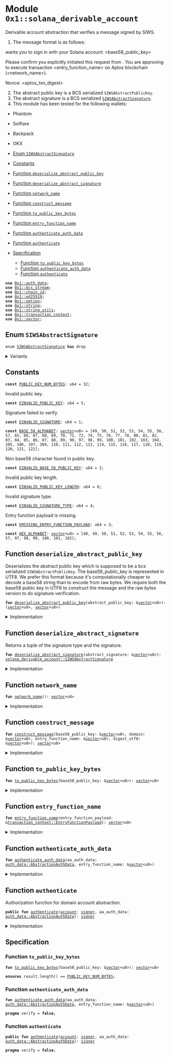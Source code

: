 
<a id="0x1_solana_derivable_account"></a>

# Module `0x1::solana_derivable_account`

Derivable account abstraction that verifies a message signed by
SIWS.
1. The message format is as follows:

<domain> wants you to sign in with your Solana account:
<base58_public_key>

Please confirm you explicitly initiated this request from <domain>. You are approving to execute transaction <entry_function_name> on Aptos blockchain (<network_name>).

Nonce: <aptos_txn_digest>

2. The abstract public key is a BCS serialized <code>SIWSAbstractPublicKey</code>.
3. The abstract signature is a BCS serialized <code><a href="solana_derivable_account.md#0x1_solana_derivable_account_SIWSAbstractSignature">SIWSAbstractSignature</a></code>.
4. This module has been tested for the following wallets:
- Phantom
- Solflare
- Backpack
- OKX


-  [Enum `SIWSAbstractSignature`](#0x1_solana_derivable_account_SIWSAbstractSignature)
-  [Constants](#@Constants_0)
-  [Function `deserialize_abstract_public_key`](#0x1_solana_derivable_account_deserialize_abstract_public_key)
-  [Function `deserialize_abstract_signature`](#0x1_solana_derivable_account_deserialize_abstract_signature)
-  [Function `network_name`](#0x1_solana_derivable_account_network_name)
-  [Function `construct_message`](#0x1_solana_derivable_account_construct_message)
-  [Function `to_public_key_bytes`](#0x1_solana_derivable_account_to_public_key_bytes)
-  [Function `entry_function_name`](#0x1_solana_derivable_account_entry_function_name)
-  [Function `authenticate_auth_data`](#0x1_solana_derivable_account_authenticate_auth_data)
-  [Function `authenticate`](#0x1_solana_derivable_account_authenticate)
-  [Specification](#@Specification_1)
    -  [Function `to_public_key_bytes`](#@Specification_1_to_public_key_bytes)
    -  [Function `authenticate_auth_data`](#@Specification_1_authenticate_auth_data)
    -  [Function `authenticate`](#@Specification_1_authenticate)


<pre><code><b>use</b> <a href="auth_data.md#0x1_auth_data">0x1::auth_data</a>;
<b>use</b> <a href="../../aptos-stdlib/doc/bcs_stream.md#0x1_bcs_stream">0x1::bcs_stream</a>;
<b>use</b> <a href="chain_id.md#0x1_chain_id">0x1::chain_id</a>;
<b>use</b> <a href="../../aptos-stdlib/doc/ed25519.md#0x1_ed25519">0x1::ed25519</a>;
<b>use</b> <a href="../../aptos-stdlib/../move-stdlib/doc/option.md#0x1_option">0x1::option</a>;
<b>use</b> <a href="../../aptos-stdlib/../move-stdlib/doc/string.md#0x1_string">0x1::string</a>;
<b>use</b> <a href="../../aptos-stdlib/doc/string_utils.md#0x1_string_utils">0x1::string_utils</a>;
<b>use</b> <a href="transaction_context.md#0x1_transaction_context">0x1::transaction_context</a>;
<b>use</b> <a href="../../aptos-stdlib/../move-stdlib/doc/vector.md#0x1_vector">0x1::vector</a>;
</code></pre>



<a id="0x1_solana_derivable_account_SIWSAbstractSignature"></a>

## Enum `SIWSAbstractSignature`



<pre><code>enum <a href="solana_derivable_account.md#0x1_solana_derivable_account_SIWSAbstractSignature">SIWSAbstractSignature</a> <b>has</b> drop
</code></pre>



<details>
<summary>Variants</summary>


<details>
<summary>MessageV1</summary>


<details>
<summary>Fields</summary>


<dl>
<dt>
<code>signature: <a href="../../aptos-stdlib/../move-stdlib/doc/vector.md#0x1_vector">vector</a>&lt;u8&gt;</code>
</dt>
<dd>

</dd>
</dl>


</details>

</details>

</details>

<a id="@Constants_0"></a>

## Constants


<a id="0x1_solana_derivable_account_PUBLIC_KEY_NUM_BYTES"></a>



<pre><code><b>const</b> <a href="solana_derivable_account.md#0x1_solana_derivable_account_PUBLIC_KEY_NUM_BYTES">PUBLIC_KEY_NUM_BYTES</a>: u64 = 32;
</code></pre>



<a id="0x1_solana_derivable_account_EINVALID_PUBLIC_KEY"></a>

Invalid public key.


<pre><code><b>const</b> <a href="solana_derivable_account.md#0x1_solana_derivable_account_EINVALID_PUBLIC_KEY">EINVALID_PUBLIC_KEY</a>: u64 = 5;
</code></pre>



<a id="0x1_solana_derivable_account_EINVALID_SIGNATURE"></a>

Signature failed to verify.


<pre><code><b>const</b> <a href="solana_derivable_account.md#0x1_solana_derivable_account_EINVALID_SIGNATURE">EINVALID_SIGNATURE</a>: u64 = 1;
</code></pre>



<a id="0x1_solana_derivable_account_BASE_58_ALPHABET"></a>



<pre><code><b>const</b> <a href="solana_derivable_account.md#0x1_solana_derivable_account_BASE_58_ALPHABET">BASE_58_ALPHABET</a>: <a href="../../aptos-stdlib/../move-stdlib/doc/vector.md#0x1_vector">vector</a>&lt;u8&gt; = [49, 50, 51, 52, 53, 54, 55, 56, 57, 65, 66, 67, 68, 69, 70, 71, 72, 74, 75, 76, 77, 78, 80, 81, 82, 83, 84, 85, 86, 87, 88, 89, 90, 97, 98, 99, 100, 101, 102, 103, 104, 105, 106, 107, 109, 110, 111, 112, 113, 114, 115, 116, 117, 118, 119, 120, 121, 122];
</code></pre>



<a id="0x1_solana_derivable_account_EINVALID_BASE_58_PUBLIC_KEY"></a>

Non base58 character found in public key.


<pre><code><b>const</b> <a href="solana_derivable_account.md#0x1_solana_derivable_account_EINVALID_BASE_58_PUBLIC_KEY">EINVALID_BASE_58_PUBLIC_KEY</a>: u64 = 2;
</code></pre>



<a id="0x1_solana_derivable_account_EINVALID_PUBLIC_KEY_LENGTH"></a>

Invalid public key length.


<pre><code><b>const</b> <a href="solana_derivable_account.md#0x1_solana_derivable_account_EINVALID_PUBLIC_KEY_LENGTH">EINVALID_PUBLIC_KEY_LENGTH</a>: u64 = 6;
</code></pre>



<a id="0x1_solana_derivable_account_EINVALID_SIGNATURE_TYPE"></a>

Invalid signature type.


<pre><code><b>const</b> <a href="solana_derivable_account.md#0x1_solana_derivable_account_EINVALID_SIGNATURE_TYPE">EINVALID_SIGNATURE_TYPE</a>: u64 = 4;
</code></pre>



<a id="0x1_solana_derivable_account_EMISSING_ENTRY_FUNCTION_PAYLOAD"></a>

Entry function payload is missing.


<pre><code><b>const</b> <a href="solana_derivable_account.md#0x1_solana_derivable_account_EMISSING_ENTRY_FUNCTION_PAYLOAD">EMISSING_ENTRY_FUNCTION_PAYLOAD</a>: u64 = 3;
</code></pre>



<a id="0x1_solana_derivable_account_HEX_ALPHABET"></a>



<pre><code><b>const</b> <a href="solana_derivable_account.md#0x1_solana_derivable_account_HEX_ALPHABET">HEX_ALPHABET</a>: <a href="../../aptos-stdlib/../move-stdlib/doc/vector.md#0x1_vector">vector</a>&lt;u8&gt; = [48, 49, 50, 51, 52, 53, 54, 55, 56, 57, 97, 98, 99, 100, 101, 102];
</code></pre>



<a id="0x1_solana_derivable_account_deserialize_abstract_public_key"></a>

## Function `deserialize_abstract_public_key`

Deserializes the abstract public key which is supposed to be a bcs
serialized <code>SIWSAbstractPublicKey</code>.  The base58_public_key is
represented in UTF8. We prefer this format because it's computationally
cheaper to decode a base58 string than to encode from raw bytes.  We
require both the base58 public key in UTF8 to construct the message and
the raw bytes version to do signature verification.


<pre><code><b>fun</b> <a href="solana_derivable_account.md#0x1_solana_derivable_account_deserialize_abstract_public_key">deserialize_abstract_public_key</a>(abstract_public_key: &<a href="../../aptos-stdlib/../move-stdlib/doc/vector.md#0x1_vector">vector</a>&lt;u8&gt;): (<a href="../../aptos-stdlib/../move-stdlib/doc/vector.md#0x1_vector">vector</a>&lt;u8&gt;, <a href="../../aptos-stdlib/../move-stdlib/doc/vector.md#0x1_vector">vector</a>&lt;u8&gt;)
</code></pre>



<details>
<summary>Implementation</summary>


<pre><code><b>fun</b> <a href="solana_derivable_account.md#0x1_solana_derivable_account_deserialize_abstract_public_key">deserialize_abstract_public_key</a>(abstract_public_key: &<a href="../../aptos-stdlib/../move-stdlib/doc/vector.md#0x1_vector">vector</a>&lt;u8&gt;):
(<a href="../../aptos-stdlib/../move-stdlib/doc/vector.md#0x1_vector">vector</a>&lt;u8&gt;, <a href="../../aptos-stdlib/../move-stdlib/doc/vector.md#0x1_vector">vector</a>&lt;u8&gt;) {
    <b>let</b> stream = <a href="../../aptos-stdlib/doc/bcs_stream.md#0x1_bcs_stream_new">bcs_stream::new</a>(*abstract_public_key);
    <b>let</b> base58_public_key = <a href="../../aptos-stdlib/doc/bcs_stream.md#0x1_bcs_stream_deserialize_vector">bcs_stream::deserialize_vector</a>&lt;u8&gt;(&<b>mut</b> stream, |x| deserialize_u8(x));
    <b>let</b> domain = <a href="../../aptos-stdlib/doc/bcs_stream.md#0x1_bcs_stream_deserialize_vector">bcs_stream::deserialize_vector</a>&lt;u8&gt;(&<b>mut</b> stream, |x| deserialize_u8(x));
    (base58_public_key, domain)
}
</code></pre>



</details>

<a id="0x1_solana_derivable_account_deserialize_abstract_signature"></a>

## Function `deserialize_abstract_signature`

Returns a tuple of the signature type and the signature.


<pre><code><b>fun</b> <a href="solana_derivable_account.md#0x1_solana_derivable_account_deserialize_abstract_signature">deserialize_abstract_signature</a>(abstract_signature: &<a href="../../aptos-stdlib/../move-stdlib/doc/vector.md#0x1_vector">vector</a>&lt;u8&gt;): <a href="solana_derivable_account.md#0x1_solana_derivable_account_SIWSAbstractSignature">solana_derivable_account::SIWSAbstractSignature</a>
</code></pre>



<details>
<summary>Implementation</summary>


<pre><code><b>fun</b> <a href="solana_derivable_account.md#0x1_solana_derivable_account_deserialize_abstract_signature">deserialize_abstract_signature</a>(abstract_signature: &<a href="../../aptos-stdlib/../move-stdlib/doc/vector.md#0x1_vector">vector</a>&lt;u8&gt;): <a href="solana_derivable_account.md#0x1_solana_derivable_account_SIWSAbstractSignature">SIWSAbstractSignature</a> {
    <b>let</b> stream = <a href="../../aptos-stdlib/doc/bcs_stream.md#0x1_bcs_stream_new">bcs_stream::new</a>(*abstract_signature);
    <b>let</b> signature_type = <a href="../../aptos-stdlib/doc/bcs_stream.md#0x1_bcs_stream_deserialize_u8">bcs_stream::deserialize_u8</a>(&<b>mut</b> stream);
    <b>if</b> (signature_type == 0x00) {
        <b>let</b> signature = <a href="../../aptos-stdlib/doc/bcs_stream.md#0x1_bcs_stream_deserialize_vector">bcs_stream::deserialize_vector</a>&lt;u8&gt;(&<b>mut</b> stream, |x| deserialize_u8(x));
        SIWSAbstractSignature::MessageV1 { signature }
    } <b>else</b> {
        <b>abort</b>(<a href="solana_derivable_account.md#0x1_solana_derivable_account_EINVALID_SIGNATURE_TYPE">EINVALID_SIGNATURE_TYPE</a>)
    }
}
</code></pre>



</details>

<a id="0x1_solana_derivable_account_network_name"></a>

## Function `network_name`



<pre><code><b>fun</b> <a href="solana_derivable_account.md#0x1_solana_derivable_account_network_name">network_name</a>(): <a href="../../aptos-stdlib/../move-stdlib/doc/vector.md#0x1_vector">vector</a>&lt;u8&gt;
</code></pre>



<details>
<summary>Implementation</summary>


<pre><code><b>fun</b> <a href="solana_derivable_account.md#0x1_solana_derivable_account_network_name">network_name</a>(): <a href="../../aptos-stdlib/../move-stdlib/doc/vector.md#0x1_vector">vector</a>&lt;u8&gt; {
    <b>let</b> <a href="chain_id.md#0x1_chain_id">chain_id</a> = <a href="chain_id.md#0x1_chain_id_get">chain_id::get</a>();
    <b>if</b> (<a href="chain_id.md#0x1_chain_id">chain_id</a> == 1) {
        b"mainnet"
    } <b>else</b> <b>if</b> (<a href="chain_id.md#0x1_chain_id">chain_id</a> == 2) {
        b"testnet"
    } <b>else</b> <b>if</b> (<a href="chain_id.md#0x1_chain_id">chain_id</a> == 4) {
        b"<b>local</b>"
    } <b>else</b> {
        <b>let</b> network_name = &<b>mut</b> <a href="../../aptos-stdlib/../move-stdlib/doc/vector.md#0x1_vector">vector</a>[];
        network_name.append(b"custom network: ");
        network_name.append(*<a href="../../aptos-stdlib/doc/string_utils.md#0x1_string_utils_to_string">string_utils::to_string</a>(&<a href="chain_id.md#0x1_chain_id">chain_id</a>).bytes());
        *network_name
    }
}
</code></pre>



</details>

<a id="0x1_solana_derivable_account_construct_message"></a>

## Function `construct_message`



<pre><code><b>fun</b> <a href="solana_derivable_account.md#0x1_solana_derivable_account_construct_message">construct_message</a>(base58_public_key: &<a href="../../aptos-stdlib/../move-stdlib/doc/vector.md#0x1_vector">vector</a>&lt;u8&gt;, domain: &<a href="../../aptos-stdlib/../move-stdlib/doc/vector.md#0x1_vector">vector</a>&lt;u8&gt;, entry_function_name: &<a href="../../aptos-stdlib/../move-stdlib/doc/vector.md#0x1_vector">vector</a>&lt;u8&gt;, digest_utf8: &<a href="../../aptos-stdlib/../move-stdlib/doc/vector.md#0x1_vector">vector</a>&lt;u8&gt;): <a href="../../aptos-stdlib/../move-stdlib/doc/vector.md#0x1_vector">vector</a>&lt;u8&gt;
</code></pre>



<details>
<summary>Implementation</summary>


<pre><code><b>fun</b> <a href="solana_derivable_account.md#0x1_solana_derivable_account_construct_message">construct_message</a>(
    base58_public_key: &<a href="../../aptos-stdlib/../move-stdlib/doc/vector.md#0x1_vector">vector</a>&lt;u8&gt;,
    domain: &<a href="../../aptos-stdlib/../move-stdlib/doc/vector.md#0x1_vector">vector</a>&lt;u8&gt;,
    entry_function_name: &<a href="../../aptos-stdlib/../move-stdlib/doc/vector.md#0x1_vector">vector</a>&lt;u8&gt;,
    digest_utf8: &<a href="../../aptos-stdlib/../move-stdlib/doc/vector.md#0x1_vector">vector</a>&lt;u8&gt;,
): <a href="../../aptos-stdlib/../move-stdlib/doc/vector.md#0x1_vector">vector</a>&lt;u8&gt; {
    <b>let</b> message = &<b>mut</b> <a href="../../aptos-stdlib/../move-stdlib/doc/vector.md#0x1_vector">vector</a>[];
    message.append(*domain);
    message.append(b" wants you <b>to</b> sign in <b>with</b> your Solana <a href="account.md#0x1_account">account</a>:\n");
    message.append(*base58_public_key);
    message.append(b"\n\nPlease confirm you explicitly initiated this request from ");
    message.append(*domain);
    message.append(b".");
    message.append(b" You are approving <b>to</b> execute transaction ");
    message.append(*entry_function_name);
    message.append(b" on Aptos blockchain");
    <b>let</b> network_name = <a href="solana_derivable_account.md#0x1_solana_derivable_account_network_name">network_name</a>();
    message.append(b" (");
    message.append(network_name);
    message.append(b")");
    message.append(b".");
    message.append(b"\n\nNonce: ");
    message.append(*digest_utf8);
    *message
}
</code></pre>



</details>

<a id="0x1_solana_derivable_account_to_public_key_bytes"></a>

## Function `to_public_key_bytes`



<pre><code><b>fun</b> <a href="solana_derivable_account.md#0x1_solana_derivable_account_to_public_key_bytes">to_public_key_bytes</a>(base58_public_key: &<a href="../../aptos-stdlib/../move-stdlib/doc/vector.md#0x1_vector">vector</a>&lt;u8&gt;): <a href="../../aptos-stdlib/../move-stdlib/doc/vector.md#0x1_vector">vector</a>&lt;u8&gt;
</code></pre>



<details>
<summary>Implementation</summary>


<pre><code><b>fun</b> <a href="solana_derivable_account.md#0x1_solana_derivable_account_to_public_key_bytes">to_public_key_bytes</a>(base58_public_key: &<a href="../../aptos-stdlib/../move-stdlib/doc/vector.md#0x1_vector">vector</a>&lt;u8&gt;): <a href="../../aptos-stdlib/../move-stdlib/doc/vector.md#0x1_vector">vector</a>&lt;u8&gt; {
    <b>let</b> bytes = <a href="../../aptos-stdlib/../move-stdlib/doc/vector.md#0x1_vector">vector</a>[0u8];
    <b>let</b> base = 58u16;

    <b>let</b> i = 0;
    <b>while</b> (i &lt; base58_public_key.length()) {
        <b>let</b> char = base58_public_key[i];
        <b>let</b> (found, char_index) = <a href="solana_derivable_account.md#0x1_solana_derivable_account_BASE_58_ALPHABET">BASE_58_ALPHABET</a>.index_of(&char);
        <b>assert</b>!(found, <a href="solana_derivable_account.md#0x1_solana_derivable_account_EINVALID_BASE_58_PUBLIC_KEY">EINVALID_BASE_58_PUBLIC_KEY</a>);

        <b>let</b> j = 0;
        <b>let</b> carry = (char_index <b>as</b> u16);

        // For each existing byte, multiply by 58 and add carry
        <b>while</b> (j &lt; bytes.length()) {
            <b>let</b> current = (bytes[j] <b>as</b> u16);
            <b>let</b> new_carry = current * base + carry;
            bytes[j] = ((new_carry & 0xff) <b>as</b> u8);
            carry = new_carry &gt;&gt; 8;
            j = j + 1;
        };

        // Add <a href="../../aptos-stdlib/doc/any.md#0x1_any">any</a> remaining carry <b>as</b> new bytes
        <b>while</b> (carry &gt; 0) {
            bytes.push_back((carry & 0xff) <b>as</b> u8);
            carry = carry &gt;&gt; 8;
        };

        i = i + 1;
    };

    // Handle leading zeros (1's in Base58)
    <b>let</b> i = 0;
    <b>while</b> (i &lt; base58_public_key.length() && base58_public_key[i] == 49) { // '1' is 49 in ASCII
        bytes.push_back(0);
        i = i + 1;
    };

    <a href="../../aptos-stdlib/../move-stdlib/doc/vector.md#0x1_vector_reverse">vector::reverse</a>(&<b>mut</b> bytes);
    <b>assert</b>!(bytes.length() == <a href="solana_derivable_account.md#0x1_solana_derivable_account_PUBLIC_KEY_NUM_BYTES">PUBLIC_KEY_NUM_BYTES</a>, <a href="solana_derivable_account.md#0x1_solana_derivable_account_EINVALID_PUBLIC_KEY_LENGTH">EINVALID_PUBLIC_KEY_LENGTH</a>);
    bytes
}
</code></pre>



</details>

<a id="0x1_solana_derivable_account_entry_function_name"></a>

## Function `entry_function_name`



<pre><code><b>fun</b> <a href="solana_derivable_account.md#0x1_solana_derivable_account_entry_function_name">entry_function_name</a>(entry_function_payload: &<a href="transaction_context.md#0x1_transaction_context_EntryFunctionPayload">transaction_context::EntryFunctionPayload</a>): <a href="../../aptos-stdlib/../move-stdlib/doc/vector.md#0x1_vector">vector</a>&lt;u8&gt;
</code></pre>



<details>
<summary>Implementation</summary>


<pre><code><b>fun</b> <a href="solana_derivable_account.md#0x1_solana_derivable_account_entry_function_name">entry_function_name</a>(entry_function_payload: &EntryFunctionPayload): <a href="../../aptos-stdlib/../move-stdlib/doc/vector.md#0x1_vector">vector</a>&lt;u8&gt; {
    <b>let</b> entry_function_name = &<b>mut</b> <a href="../../aptos-stdlib/../move-stdlib/doc/vector.md#0x1_vector">vector</a>[];
    <b>let</b> addr_str = <a href="../../aptos-stdlib/doc/string_utils.md#0x1_string_utils_to_string">string_utils::to_string</a>(
        &<a href="transaction_context.md#0x1_transaction_context_account_address">transaction_context::account_address</a>(entry_function_payload)
    ).bytes();
    // .slice(1) <b>to</b> remove the leading '@' char
    entry_function_name.append(addr_str.slice(1, addr_str.length()));
    entry_function_name.append(b"::");
    entry_function_name.append(
        *<a href="transaction_context.md#0x1_transaction_context_module_name">transaction_context::module_name</a>(entry_function_payload).bytes()
    );
    entry_function_name.append(b"::");
    entry_function_name.append(
        *<a href="transaction_context.md#0x1_transaction_context_function_name">transaction_context::function_name</a>(entry_function_payload).bytes()
    );
    *entry_function_name
}
</code></pre>



</details>

<a id="0x1_solana_derivable_account_authenticate_auth_data"></a>

## Function `authenticate_auth_data`



<pre><code><b>fun</b> <a href="solana_derivable_account.md#0x1_solana_derivable_account_authenticate_auth_data">authenticate_auth_data</a>(aa_auth_data: <a href="auth_data.md#0x1_auth_data_AbstractionAuthData">auth_data::AbstractionAuthData</a>, entry_function_name: &<a href="../../aptos-stdlib/../move-stdlib/doc/vector.md#0x1_vector">vector</a>&lt;u8&gt;)
</code></pre>



<details>
<summary>Implementation</summary>


<pre><code><b>fun</b> <a href="solana_derivable_account.md#0x1_solana_derivable_account_authenticate_auth_data">authenticate_auth_data</a>(
    aa_auth_data: AbstractionAuthData,
    entry_function_name: &<a href="../../aptos-stdlib/../move-stdlib/doc/vector.md#0x1_vector">vector</a>&lt;u8&gt;
) {
    <b>let</b> abstract_public_key = aa_auth_data.derivable_abstract_public_key();
    <b>let</b> (base58_public_key, domain) = <a href="solana_derivable_account.md#0x1_solana_derivable_account_deserialize_abstract_public_key">deserialize_abstract_public_key</a>(abstract_public_key);
    <b>let</b> digest_utf8 = <a href="../../aptos-stdlib/doc/string_utils.md#0x1_string_utils_to_string">string_utils::to_string</a>(aa_auth_data.digest()).bytes();

    <b>let</b> public_key_bytes = <a href="solana_derivable_account.md#0x1_solana_derivable_account_to_public_key_bytes">to_public_key_bytes</a>(&base58_public_key);
    <b>let</b> public_key = new_validated_public_key_from_bytes(public_key_bytes);
    <b>assert</b>!(public_key.is_some(), <a href="solana_derivable_account.md#0x1_solana_derivable_account_EINVALID_PUBLIC_KEY">EINVALID_PUBLIC_KEY</a>);
    <b>let</b> abstract_signature = <a href="solana_derivable_account.md#0x1_solana_derivable_account_deserialize_abstract_signature">deserialize_abstract_signature</a>(aa_auth_data.derivable_abstract_signature());
    match (abstract_signature) {
        SIWSAbstractSignature::MessageV1 { signature: signature_bytes } =&gt; {
            <b>let</b> message = <a href="solana_derivable_account.md#0x1_solana_derivable_account_construct_message">construct_message</a>(&base58_public_key, &domain, entry_function_name, digest_utf8);

            <b>let</b> signature = new_signature_from_bytes(signature_bytes);
            <b>assert</b>!(
                <a href="../../aptos-stdlib/doc/ed25519.md#0x1_ed25519_signature_verify_strict">ed25519::signature_verify_strict</a>(
                    &signature,
                    &public_key_into_unvalidated(public_key.destroy_some()),
                    message,
                ),
                <a href="solana_derivable_account.md#0x1_solana_derivable_account_EINVALID_SIGNATURE">EINVALID_SIGNATURE</a>
            );
        },
    };
}
</code></pre>



</details>

<a id="0x1_solana_derivable_account_authenticate"></a>

## Function `authenticate`

Authorization function for domain account abstraction.


<pre><code><b>public</b> <b>fun</b> <a href="solana_derivable_account.md#0x1_solana_derivable_account_authenticate">authenticate</a>(<a href="account.md#0x1_account">account</a>: <a href="../../aptos-stdlib/../move-stdlib/doc/signer.md#0x1_signer">signer</a>, aa_auth_data: <a href="auth_data.md#0x1_auth_data_AbstractionAuthData">auth_data::AbstractionAuthData</a>): <a href="../../aptos-stdlib/../move-stdlib/doc/signer.md#0x1_signer">signer</a>
</code></pre>



<details>
<summary>Implementation</summary>


<pre><code><b>public</b> <b>fun</b> <a href="solana_derivable_account.md#0x1_solana_derivable_account_authenticate">authenticate</a>(<a href="account.md#0x1_account">account</a>: <a href="../../aptos-stdlib/../move-stdlib/doc/signer.md#0x1_signer">signer</a>, aa_auth_data: AbstractionAuthData): <a href="../../aptos-stdlib/../move-stdlib/doc/signer.md#0x1_signer">signer</a> {
    <b>let</b> maybe_entry_function_payload = <a href="transaction_context.md#0x1_transaction_context_entry_function_payload">transaction_context::entry_function_payload</a>();
    <b>if</b> (maybe_entry_function_payload.is_some()) {
        <b>let</b> entry_function_payload = maybe_entry_function_payload.destroy_some();
        <b>let</b> entry_function_name = <a href="solana_derivable_account.md#0x1_solana_derivable_account_entry_function_name">entry_function_name</a>(&entry_function_payload);
        <a href="solana_derivable_account.md#0x1_solana_derivable_account_authenticate_auth_data">authenticate_auth_data</a>(aa_auth_data, &entry_function_name);
        <a href="account.md#0x1_account">account</a>
    } <b>else</b> {
        <b>abort</b>(<a href="solana_derivable_account.md#0x1_solana_derivable_account_EMISSING_ENTRY_FUNCTION_PAYLOAD">EMISSING_ENTRY_FUNCTION_PAYLOAD</a>)
    }
}
</code></pre>



</details>

<a id="@Specification_1"></a>

## Specification


<a id="@Specification_1_to_public_key_bytes"></a>

### Function `to_public_key_bytes`


<pre><code><b>fun</b> <a href="solana_derivable_account.md#0x1_solana_derivable_account_to_public_key_bytes">to_public_key_bytes</a>(base58_public_key: &<a href="../../aptos-stdlib/../move-stdlib/doc/vector.md#0x1_vector">vector</a>&lt;u8&gt;): <a href="../../aptos-stdlib/../move-stdlib/doc/vector.md#0x1_vector">vector</a>&lt;u8&gt;
</code></pre>




<pre><code><b>ensures</b> result.length() == <a href="solana_derivable_account.md#0x1_solana_derivable_account_PUBLIC_KEY_NUM_BYTES">PUBLIC_KEY_NUM_BYTES</a>;
</code></pre>



<a id="@Specification_1_authenticate_auth_data"></a>

### Function `authenticate_auth_data`


<pre><code><b>fun</b> <a href="solana_derivable_account.md#0x1_solana_derivable_account_authenticate_auth_data">authenticate_auth_data</a>(aa_auth_data: <a href="auth_data.md#0x1_auth_data_AbstractionAuthData">auth_data::AbstractionAuthData</a>, entry_function_name: &<a href="../../aptos-stdlib/../move-stdlib/doc/vector.md#0x1_vector">vector</a>&lt;u8&gt;)
</code></pre>




<pre><code><b>pragma</b> verify = <b>false</b>;
</code></pre>



<a id="@Specification_1_authenticate"></a>

### Function `authenticate`


<pre><code><b>public</b> <b>fun</b> <a href="solana_derivable_account.md#0x1_solana_derivable_account_authenticate">authenticate</a>(<a href="account.md#0x1_account">account</a>: <a href="../../aptos-stdlib/../move-stdlib/doc/signer.md#0x1_signer">signer</a>, aa_auth_data: <a href="auth_data.md#0x1_auth_data_AbstractionAuthData">auth_data::AbstractionAuthData</a>): <a href="../../aptos-stdlib/../move-stdlib/doc/signer.md#0x1_signer">signer</a>
</code></pre>




<pre><code><b>pragma</b> verify = <b>false</b>;
</code></pre>


[move-book]: https://aptos.dev/move/book/SUMMARY
